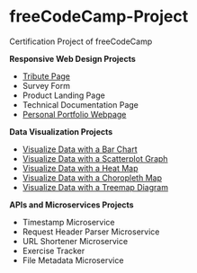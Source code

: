 # freeCodeCamp-Project
Certification Project of freeCodeCamp

**Responsive Web Design Projects**
* [Tribute Page](https://codepen.io/ThePrakashKumar/full/LrwGPZ)
* Survey Form
* Product Landing Page
* Technical Documentation Page
* [Personal Portfolio Webpage](https://codepen.io/ThePrakashKumar/full/vaGBmE)

**Data Visualization Projects**
* [Visualize Data with a Bar Chart](https://codepen.io/ThePrakashKumar/full/ExxovZL)
* [Visualize Data with a Scatterplot Graph](https://codepen.io/ThePrakashKumar/full/eYmOQKG)
* [Visualize Data with a Heat Map](https://codepen.io/ThePrakashKumar/full/eYmBWNO)
* [Visualize Data with a Choropleth Map](https://codepen.io/ThePrakashKumar/full/gObmXqy)
* [Visualize Data with a Treemap Diagram](https://codepen.io/ThePrakashKumar/full/MWYOaeV)

**APIs and Microservices Projects**
* Timestamp Microservice
* Request Header Parser Microservice
* URL Shortener Microservice
* Exercise Tracker
* File Metadata Microservice
